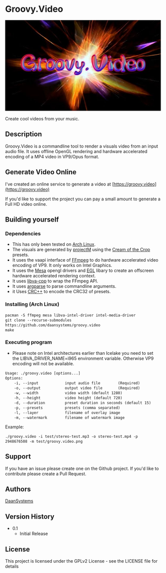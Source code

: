 # Groovy.Video

![Groovy.Video](groovy.video.jpg)

Create cool videos from your music.

## Description

Groovy.Video is a commandline tool to render a visuals video from an input
audio file. It uses offline OpenGL rendering and hardware accelerated encoding
of a MP4 video in VP9/Opus format.

## Generate Video Online

I've created an online service to generate a video at
[https://groovy.video](https://groovy.video)

If you'd like to support the project you can pay a small
amount to generate a Full HD video online.

## Building yourself

### Dependencies

* This has only been tested on [Arch Linux](https://archlinux.org).
* The visuals are generated by [projectM](https://github.com/projectM-visualizer/projectm) using the [Cream of the Crop](https://github.com/projectM-visualizer/presets-cream-of-the-crop) presets.
* It uses the vaapi interface of [FFmpeg](https://ffmpeg.org/) to do hardware accelerated video encoding of VP9. It only works on Intel Graphics.
* It uses the [Mesa](https://www.mesa3d.org/) opengl drivers and [EGL](https://www.khronos.org/egl) libary to create an offscreen hardware accelerated rendering context.
* It uses [libva-cpp](https://github.com/GregoryIstratov/libav-cpp) to wrap the FFmpeg API.
* It uses [argparse](https://github.com/jamolnng/argparse) to parse commandline arguments.
* it Uses [CRC++](https://github.com/d-bahr/CRCpp) to encode the CRC32 of presets.

### Installing (Arch Linux)

```
pacman -S ffmpeg mesa libva-intel-driver intel-media-driver
git clone --recurse-submodules https://github.com/daansystems/groovy.video
make
```

### Executing program

* Please note on Intel architectures earlier than Icelake you need to set the LIBVA_DRIVER_NAME=i965 environment variable. Otherwise VP9 encoding will not be available.
```
Usage: ./groovy.video [options...]
Options:
    -i, --input            input audio file        (Required)
    -o, --output           output video file       (Required)
    -w, --width            video width (default 1280)
    -h, --height           video height (default 720)
    -d, --duration         preset duration in seconds (default 15)
    -p, --presets          presets (comma separated)
    -l, --layer            filename of overlay image
    -m, --watermark        filename of watermark image
```

Example:

```
./groovy.video -i test/stereo-test.mp3 -o stereo-test.mp4 -p 2948676508 -m test/groovy.video.png
```
## Support

If you have an issue please create one on the Github project. If you'd like to contribute please create a Pull Request.

## Authors

[DaanSystems](https://www.daansystems.com)

## Version History

* 0.1
    * Initial Release

## License

This project is licensed under the GPLv2 License - see the LICENSE file for details
